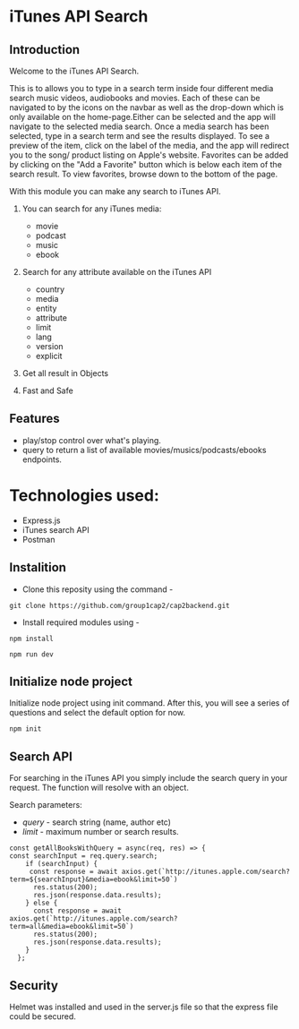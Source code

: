 # iTunes API Search

## Introduction

Welcome to the iTunes API Search.


This is to allows you to type in a search term inside four different media search
	 music videos, audiobooks and movies. Each of these can be navigated 
	to by the icons on the navbar as well as the drop-down which is only available on the 
	home-page.Either can be selected and the app will navigate to the selected media search.
	Once a media search has been selected, type in a search term and see the results displayed.
	To see a preview of the item, click on the label of the media, and the app will redirect
	you to the song/ product listing on Apple's website.
	Favorites can be added by clicking on the "Add a Favorite" button which is below each item
	of the search result.
	To view favorites, browse down to the bottom of the page.
  
With this module you can make any search to iTunes API.

1.	You can search for any iTunes media:
	* movie
	* podcast
	* music
	* ebook
	
2. Search for any attribute available on the iTunes API
	* country
	* media
	* entity
	* attribute
	* limit
	* lang
	* version
	* explicit
3. Get all result in Objects
4. Fast and Safe

## Features
* play/stop control over what's playing.
* query to return a list of available movies/musics/podcasts/ebooks endpoints.

# Technologies used:

* Express.js
* iTunes search API
* Postman



## Instalition

 
 - Clone this reposity using the command -
```
git clone https://github.com/group1cap2/cap2backend.git
```
 - Install required modules using -
```
npm install
```
```
npm run dev
```
## Initialize node project
Initialize node project using init command.
After this, you will see a series of questions and select the default option for now.

```npm init```

## Search API

For searching in the iTunes API you simply include
the search query in your request. The function will
resolve with an object.

Search parameters:

-   _query_ - search string (name, author etc)
-   _limit_ - maximum number or search results.

```
const getAllBooksWithQuery = async(req, res) => {
const searchInput = req.query.search;
    if (searchInput) {
     const response = await axios.get(`http://itunes.apple.com/search?term=${searchInput}&media=ebook&limit=50`)
      res.status(200);
      res.json(response.data.results);
    } else {
      const response = await axios.get(`http://itunes.apple.com/search?term=all&media=ebook&limit=50`)
      res.status(200);
      res.json(response.data.results);
    }
  };
```
## Security

Helmet was installed and used in the server.js file so that the express file could
be secured.
